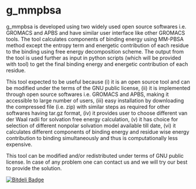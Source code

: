 g_mmpbsa
========

g_mmpbsa is developed using two widely used open source softwares i.e. GROMACS and APBS and have similar user interface like other GROMACS tools. The tool calculates components of binding energy using MM-PBSA method except the entropy term and energetic contribution of each residue to the binding using free energy decomposition scheme. The output from the tool is used further as input in python scripts (which will be provided with tool) to get the final binding energy and energetic contribution of each residue.

This tool expected to be useful because (i) it is an open source tool and can be modified under the terms of the GNU public license, (ii) it is implemented through open source softwares i.e. GROMACS and APBS, making it accessible to large number of users, (iii) easy installation by downloading the compressed file (i.e. zip) with similar steps as required for other softwares having tar.gz format, (iv) it provides user to choose different van der Waal radii for solvation free energy calculation, (v) it has choice for selection of different nonpolar solvation model available till date, (vi) it calculates different components of binding energy and residue wise energy contribution to binding simultaneously and thus is computationally less expensive.

This tool can be modified and/or redistributed under terms of GNU public license. In case of any problem one can contact us and we will try our best to provide the solution.


[![Bitdeli Badge](https://d2weczhvl823v0.cloudfront.net/RashmiKumari/g_mmpbsa/trend.png)](https://bitdeli.com/free "Bitdeli Badge")

